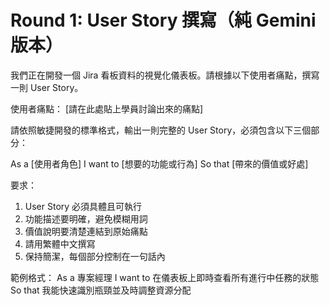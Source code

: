 # Round 1: User Story 撰寫（純 Gemini 版本）

我們正在開發一個 Jira 看板資料的視覺化儀表板。請根據以下使用者痛點，撰寫一則 User Story。

使用者痛點：
[請在此處貼上學員討論出來的痛點]

請依照敏捷開發的標準格式，輸出一則完整的 User Story，必須包含以下三個部分：

As a [使用者角色]
I want to [想要的功能或行為]
So that [帶來的價值或好處]

要求：
1. User Story 必須具體且可執行
2. 功能描述要明確，避免模糊用詞
3. 價值說明要清楚連結到原始痛點
4. 請用繁體中文撰寫
5. 保持簡潔，每個部分控制在一句話內

範例格式：
As a 專案經理
I want to 在儀表板上即時查看所有進行中任務的狀態
So that 我能快速識別瓶頸並及時調整資源分配